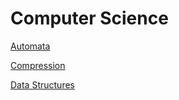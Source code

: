 # Computer Science

[Automata](Computer%20Science%20b0ed9e2f440143cabe21b08f7f34170d/Automata%20049debf2fb8a4df5bce01f5bd27272f6.md)

[Compression](Computer%20Science%20b0ed9e2f440143cabe21b08f7f34170d/Compression%20fee5905ef16b439eadf16e4c051ccefd.md)

[Data Structures](Computer%20Science%20b0ed9e2f440143cabe21b08f7f34170d/Data%20Structures%205402eee052af452bab11c486f8f60c82.md)